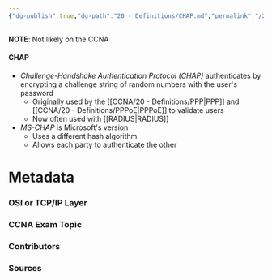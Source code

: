 ```yaml
---
{"dg-publish":true,"dg-path":"20 - Definitions/CHAP.md","permalink":"/20-definitions/chap/","tags":["defs_ccna"]}
---
```


**NOTE**: Not likely on the CCNA
#### CHAP
- *Challenge-Handshake Authentication Protocol (CHAP)* authenticates by encrypting a challenge string of random numbers with the user's password
	- Originally used by the [[CCNA/20 - Definitions/PPP\|PPP]] and [[CCNA/20 - Definitions/PPPoE\|PPPoE]] to validate users
	- Now often used with [[RADIUS\|RADIUS]]
- *MS-CHAP* is Microsoft's version
	- Uses a different hash algorithm
	- Allows each party to authenticate the other



# Metadata
### OSI or TCP/IP Layer

### CCNA Exam Topic

### Contributors

### Sources
